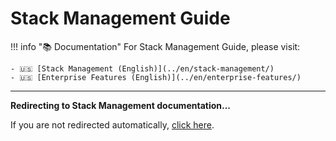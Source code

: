 # Stack Management Guide

!!! info "📚 Documentation"
    For Stack Management Guide, please visit:
    
    - 🇺🇸 [Stack Management (English)](../en/stack-management/)
    - 🇺🇸 [Enterprise Features (English)](../en/enterprise-features/)

---

<script>window.location.href="../en/stack-management/";</script>

**Redirecting to Stack Management documentation...**

If you are not redirected automatically, [click here](en/stack-management).
